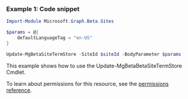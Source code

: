 ### Example 1: Code snippet

```powershellImport-Module Microsoft.Graph.Beta.Sites

$params = @{
	defaultLanguageTag = "en-US"
}

Update-MgBetaSiteTermStore -SiteId $siteId -BodyParameter $params
```
This example shows how to use the Update-MgBetaBetaSiteTermStore Cmdlet.
To learn about permissions for this resource, see the [permissions reference](/graph/permissions-reference).


